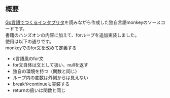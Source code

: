 ## 概要

[Go言語でつくるインタプリタ](https://www.oreilly.co.jp/books/9784873118222/)を読みながら作成した独自言語monkeyのソースコードです。<br>
書籍のハンズオンの内容に加えて、forループを追加実装しました。<br>
使用は以下の通りです。<br>
monkeyでのfor文を改めて定義する
- c言語風のfor文
- for文自体は文として扱い、nullを返す
- 独自の環境を持つ（関数と同じ）
- ループ内の変数は外側からは見えない
- breakやcontinueも実装する
- returnの扱いは関数と同じ
